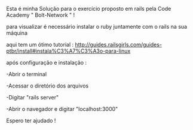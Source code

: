 Esta é minha Solução para o exercício proposto em rails pela Code Academy " Bolt-Network " !

para visualizar é necessário instalar o ruby juntamente com o rails na sua máquina

aqui tem um ótimo tutorial : http://guides.railsgirls.com/guides-ptbr/install#instala%C3%A7%C3%A3o-para-linux

após configuração e instalação :

-Abrir o terminal

-Acessar o diretório dos arquivos

-Digitar "rails server"

-Abrir o navegador e digitar "localhost:3000"

Espero ter ajudado !
